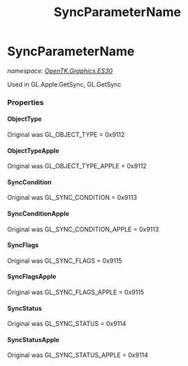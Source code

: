 ﻿---
title: SyncParameterName
---

# SyncParameterName
_namespace: [OpenTK.Graphics.ES30](N-OpenTK.Graphics.ES30.html)_

Used in GL.Apple.GetSync, GL.GetSync



### Properties

#### ObjectType
Original was GL_OBJECT_TYPE = 0x9112
#### ObjectTypeApple
Original was GL_OBJECT_TYPE_APPLE = 0x9112
#### SyncCondition
Original was GL_SYNC_CONDITION = 0x9113
#### SyncConditionApple
Original was GL_SYNC_CONDITION_APPLE = 0x9113
#### SyncFlags
Original was GL_SYNC_FLAGS = 0x9115
#### SyncFlagsApple
Original was GL_SYNC_FLAGS_APPLE = 0x9115
#### SyncStatus
Original was GL_SYNC_STATUS = 0x9114
#### SyncStatusApple
Original was GL_SYNC_STATUS_APPLE = 0x9114

